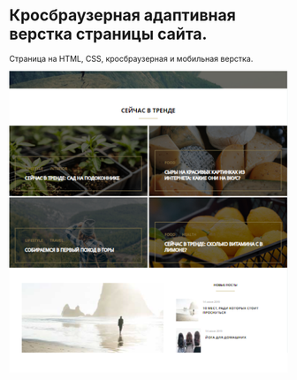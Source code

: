 # Кросбраузерная адаптивная верстка страницы сайта.

Страница на HTML, CSS, кросбраузерная и мобильная верстка.

![](https://github.com/AnnaAlexandrova1/blog-about-travell/blob/main/images/Screen_for_readme.png)

